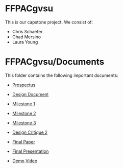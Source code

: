 # FFPACgvsu
This is our capstone project. We consist of:
* Chris Schaefer
* Chad Mersino
* Laura Young

# FFPACgvsu/Documents
This folder contains the following important documents:
* [Prospectus]
* [Design Document]
* [Milestone 1]
* [Milestone 2]
* [Milestone 3]
* [Design Critique 2]
* [Final Paper]
* [Final Presentation]
* [Demo Video]

  [Prospectus]:      <https://github.com/chadthegreat/FFPACgvsu/blob/master/Documents/Prospectus.docx>
  [Design Document]: <https://github.com/chadthegreat/FFPACgvsu/blob/master/Documents/DesignDocument.pdf>
  [Milestone 1]: <https://github.com/chadthegreat/FFPACgvsu/blob/master/Documents/Milestone.docx>
  [Milestone 2]: <https://github.com/chadthegreat/FFPACgvsu/blob/master/Documents/Milestone2TeamGVSUreport.pdf>
  [Milestone 3]: <https://github.com/chadthegreat/FFPACgvsu/blob/master/Documents/Milestone3.pdf>
  [Design Critique 2]: <https://github.com/chadthegreat/FFPACgvsu/blob/master/Documents/DesignCritique2.pdf>
  [Final Paper]: <https://github.com/chadthegreat/FFPACgvsu/blob/master/Documents/FinalPaper.docx>
  [Final Presentation]: <https://github.com/chadthegreat/FFPACgvsu/blob/master/Documents/FinalPresentation.pptx>
  [Demo Video]: <https://github.com/chadthegreat/FFPACgvsu/blob/master/Documents/ffpac.mp4>